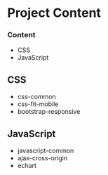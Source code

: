 # Project Content

### Content

- CSS
- JavaScript

## CSS

- css-common
- css-fit-mobile
- bootstrap-responsive

## JavaScript

- javascript-common
- ajax-cross-origin
- echart